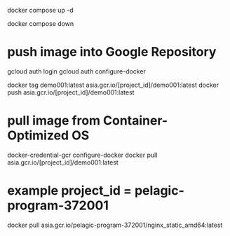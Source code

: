 docker compose up -d

docker compose down


# push image into Google Repository
gcloud auth login
gcloud auth configure-docker

docker tag demo001:latest asia.gcr.io/[project_id]/demo001:latest
docker push asia.gcr.io/[project_id]/demo001:latest

# pull image from Container-Optimized OS
docker-credential-gcr configure-docker
docker pull asia.gcr.io/[project_id]/demo001:latest

# example project_id = pelagic-program-372001

docker pull asia.gcr.io/pelagic-program-372001/nginx_static_amd64:latest

